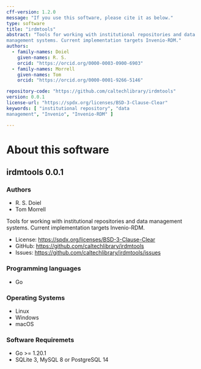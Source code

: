 ```yaml
---
cff-version: 1.2.0
message: "If you use this software, please cite it as below."
type: software
title: "irdmtools"
abstract: "Tools for working with institutional repositories and data
management systems. Current implementation targets Invenio-RDM."
authors:
  - family-names: Doiel
    given-names: R. S.
    orcid: "https://orcid.org/0000-0003-0900-6903"
  - family-names: Morrell
    given-names: Tom
    orcid: "https://orcid.org/0000-0001-9266-5146"

repository-code: "https://github.com/caltechlibrary/irdmtools"
version: 0.0.1
license-url: "https://spdx.org/licenses/BSD-3-Clause-Clear"
keywords: [ "institutional repository", "data
management", "Invenio", "Invenio-RDM" ]

---
```


About this software
===================

## irdmtools 0.0.1

### Authors

- R. S. Doiel
- Tom Morrell

Tools for working with institutional repositories and data management
systems. Current implementation targets Invenio-RDM.


- License: https://spdx.org/licenses/BSD-3-Clause-Clear
- GitHub: https://github.com/caltechlibrary/irdmtools
- Issues: https://github.com/caltechlibrary/irdmtools/issues


### Programming languages

- Go

### Operating Systems

- Linux
- Windows
- macOS

### Software Requiremets

- Go &gt;= 1.20.1
- SQLite 3, MySQL 8 or PostgreSQL 14
